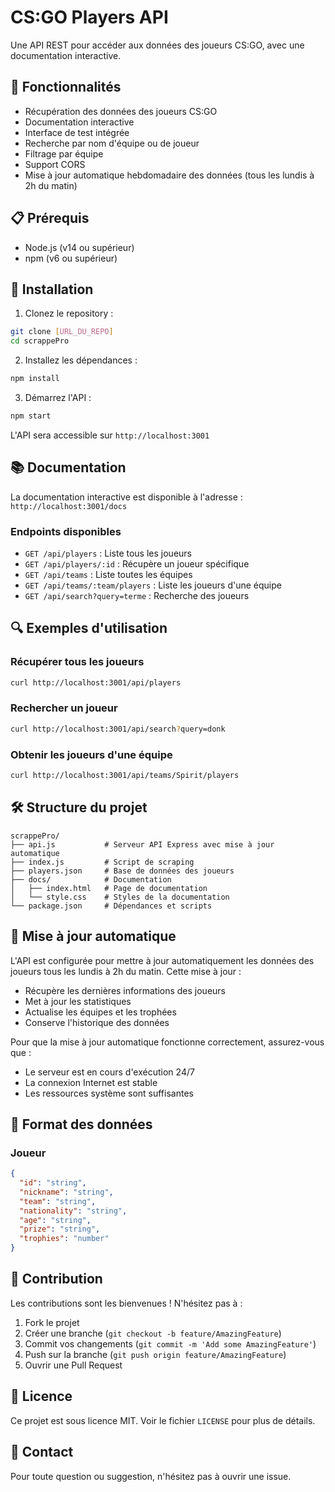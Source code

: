 # CS:GO Players API

Une API REST pour accéder aux données des joueurs CS:GO, avec une documentation interactive.

## 🚀 Fonctionnalités

- Récupération des données des joueurs CS:GO
- Documentation interactive
- Interface de test intégrée
- Recherche par nom d'équipe ou de joueur
- Filtrage par équipe
- Support CORS
- Mise à jour automatique hebdomadaire des données (tous les lundis à 2h du matin)

## 📋 Prérequis

- Node.js (v14 ou supérieur)
- npm (v6 ou supérieur)

## 🔧 Installation

1. Clonez le repository :

```bash
git clone [URL_DU_REPO]
cd scrappePro
```

2. Installez les dépendances :

```bash
npm install
```

3. Démarrez l'API :

```bash
npm start
```

L'API sera accessible sur `http://localhost:3001`

## 📚 Documentation

La documentation interactive est disponible à l'adresse : `http://localhost:3001/docs`

### Endpoints disponibles

- `GET /api/players` : Liste tous les joueurs
- `GET /api/players/:id` : Récupère un joueur spécifique
- `GET /api/teams` : Liste toutes les équipes
- `GET /api/teams/:team/players` : Liste les joueurs d'une équipe
- `GET /api/search?query=terme` : Recherche des joueurs

## 🔍 Exemples d'utilisation

### Récupérer tous les joueurs

```bash
curl http://localhost:3001/api/players
```

### Rechercher un joueur

```bash
curl http://localhost:3001/api/search?query=donk
```

### Obtenir les joueurs d'une équipe

```bash
curl http://localhost:3001/api/teams/Spirit/players
```

## 🛠️ Structure du projet

```
scrappePro/
├── api.js           # Serveur API Express avec mise à jour automatique
├── index.js         # Script de scraping
├── players.json     # Base de données des joueurs
├── docs/            # Documentation
│   ├── index.html   # Page de documentation
│   └── style.css    # Styles de la documentation
└── package.json     # Dépendances et scripts
```

## 🔄 Mise à jour automatique

L'API est configurée pour mettre à jour automatiquement les données des joueurs tous les lundis à 2h du matin. Cette mise à jour :

- Récupère les dernières informations des joueurs
- Met à jour les statistiques
- Actualise les équipes et les trophées
- Conserve l'historique des données

Pour que la mise à jour automatique fonctionne correctement, assurez-vous que :

- Le serveur est en cours d'exécution 24/7
- La connexion Internet est stable
- Les ressources système sont suffisantes

## 📝 Format des données

### Joueur

```json
{
  "id": "string",
  "nickname": "string",
  "team": "string",
  "nationality": "string",
  "age": "string",
  "prize": "string",
  "trophies": "number"
}
```

## 🤝 Contribution

Les contributions sont les bienvenues ! N'hésitez pas à :

1. Fork le projet
2. Créer une branche (`git checkout -b feature/AmazingFeature`)
3. Commit vos changements (`git commit -m 'Add some AmazingFeature'`)
4. Push sur la branche (`git push origin feature/AmazingFeature`)
5. Ouvrir une Pull Request

## 📄 Licence

Ce projet est sous licence MIT. Voir le fichier `LICENSE` pour plus de détails.

## 📧 Contact

Pour toute question ou suggestion, n'hésitez pas à ouvrir une issue.
